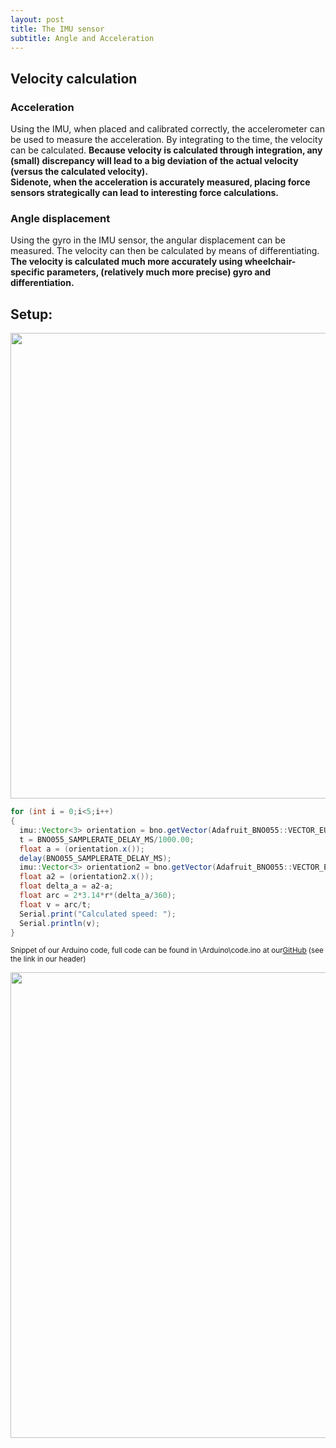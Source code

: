 ```yaml
---
layout: post
title: The IMU sensor
subtitle: Angle and Acceleration
---
```


## Velocity calculation
### Acceleration
Using the IMU, when placed and calibrated correctly, the accelerometer can be used to measure the acceleration. By integrating to the time, the velocity can be calculated.
<b>Because velocity is calculated through integration, any (small) discrepancy will lead to a big deviation of the actual velocity (versus the calculated velocity). <br>
Sidenote, when the acceleration is accurately measured, placing force sensors strategically can lead to interesting force calculations.</b>

### Angle displacement
Using the gyro in the IMU sensor, the angular displacement can be measured. The velocity can then be calculated by means of differentiating.
<b>The velocity is calculated much more accurately using wheelchair-specific parameters, (relatively much more precise) gyro and differentiation.</b>

## Setup:
<img src="\Fitnesswheelchair\img\arduinonononono.jpg" width="745">

```java
for (int i = 0;i<5;i++)
{
  imu::Vector<3> orientation = bno.getVector(Adafruit_BNO055::VECTOR_EULER);
  t = BNO055_SAMPLERATE_DELAY_MS/1000.00;
  float a = (orientation.x());
  delay(BNO055_SAMPLERATE_DELAY_MS);
  imu::Vector<3> orientation2 = bno.getVector(Adafruit_BNO055::VECTOR_EULER);
  float a2 = (orientation2.x());
  float delta_a = a2-a;
  float arc = 2*3.14*r*(delta_a/360);
  float v = arc/t;
  Serial.print("Calculated speed: ");
  Serial.println(v);
}
```
<sup>Snippet of our Arduino code, full code can be found in \Arduino\code.ino at our<a href="https://github.com/PaklongC/Fitnesswheelchair/blob/master/Arduino/code.ino">GitHub</a> (see the link in our header)</sup>

<img src="\Fitnesswheelchair\img\arduinonono.jpg" width="745">
